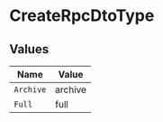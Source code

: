 # CreateRpcDtoType


## Values

| Name      | Value     |
| --------- | --------- |
| `Archive` | archive   |
| `Full`    | full      |